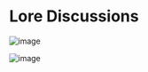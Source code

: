 # Lore Discussions

![image](https://user-images.githubusercontent.com/47014056/192081288-3a44867f-8557-4166-ab4c-4102ffc6f29a.png)

![image](https://user-images.githubusercontent.com/47014056/192081302-4a89597a-aa0a-4797-a78a-675f5dca8488.png)

